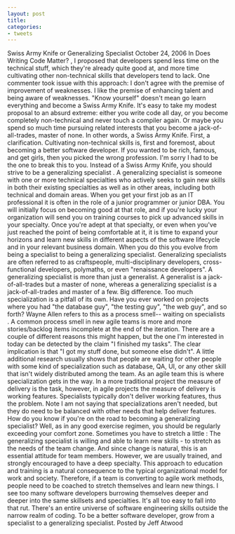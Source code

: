 ```yaml
---
layout: post
title: 
categories:
- tweets
---
```

Swiss Army Knife or Generalizing Specialist
October 24, 2006
In Does Writing Code Matter? , I proposed that developers spend less time on the technical stuff, which they're already quite good at, and more time cultivating other non-technical skills that developers tend to lack. One commenter took issue with this approach:
I don't agree with the premise of improvement of weaknesses. I like the premise of enhancing talent and being aware of weaknesses. "Know yourself" doesn't mean go learn everything and become a Swiss Army Knife.
It's easy to take my modest proposal to an absurd extreme: either you write code all day, or you become completely non-technical and never touch a compiler again. Or maybe you spend so much time pursuing related interests that you become a jack-of-all-trades, master of none. In other words, a Swiss Army Knife.
First, a clarification. Cultivating non-technical skills is, first and foremost, about becoming a better software developer. If you wanted to be rich, famous, and get girls, then you picked the wrong profession. I'm sorry I had to be the one to break this to you.
Instead of a Swiss Army Knife, you should strive to be a generalizing specialist .
A generalizing specialist is someone with one or more technical specialties who actively seeks to gain new skills in both their existing specialties as well as in other areas, including both technical and domain areas. When you get your first job as an IT professional it is often in the role of a junior programmer or junior DBA.  You will initially focus on becoming good at that role, and if you're lucky your organization will send you on training courses to pick up advanced skills in your specialty.  Once you're adept at that specialty, or even when you've just reached the point of being comfortable at it, it is time to expand your horizons and learn new skills in different aspects of the software lifecycle and in your relevant business domain.  When you do this you evolve from being a specialist to being a generalizing specialist.  Generalizing specialists are often referred to as craftspeople, multi-disciplinary developers, cross-functional developers, polymaths, or even "renaissance developers".
A generalizing specialist is more than just a generalist.  A generalist is a jack-of-all-trades but a master of none, whereas a generalizing specialist is a jack-of-all-trades and master of a few.  Big difference.
Too much specialization is a pitfall of its own. Have you ever worked on projects where you had "the database guy", "the testing guy", "the web guy", and so forth? Wayne Allen refers to this as a process smell-- waiting on specialists .
A common process smell in new agile teams is more and more stories/backlog items incomplete at the end of the iteration. There are a couple of different reasons this might happen, but the one I'm interested in today can be detected by the claim "I finished my tasks". The clear implication is that "I got my stuff done, but someone else didn't".
A little additional research usually shows that people are waiting for other people with some kind of specialization such as database, QA, UI, or any other skill that isn't widely distributed among the team. As an agile team this is where specialization gets in the way. In a more traditional project the measure of delivery is the task, however, in agile projects the measure of delivery is working features. Specialists typically don't deliver working features, thus the problem. Note I am not saying that specializations aren't needed, but they do need to be balanced with other needs that help deliver features.
How do you know if you're on the road to becoming a generalizing specialist? Well, as in any good exercise regimen, you should be regularly exceeding your comfort zone. Sometimes you have to stretch a little :
The generalizing specialist is willing and able to learn new skills - to stretch as the needs of the team change. And since change is natural, this is an essential attitude for team members. However, we are usually trained, and strongly encouraged to have a deep specialty. This approach to education and training is a natural consequence to the typical organizational model for work and society. Therefore, if a team is converting to agile work methods, people need to be coached to stretch themselves and learn new things.
I see too many software developers burrowing themselves deeper and deeper into the same skillsets and specialties. It's all too easy to fall into that rut. There's an entire universe of software engineering skills outside the narrow realm of coding. To be a better software developer, grow from a specialist to a generalizing specialist.
Posted by Jeff Atwood
